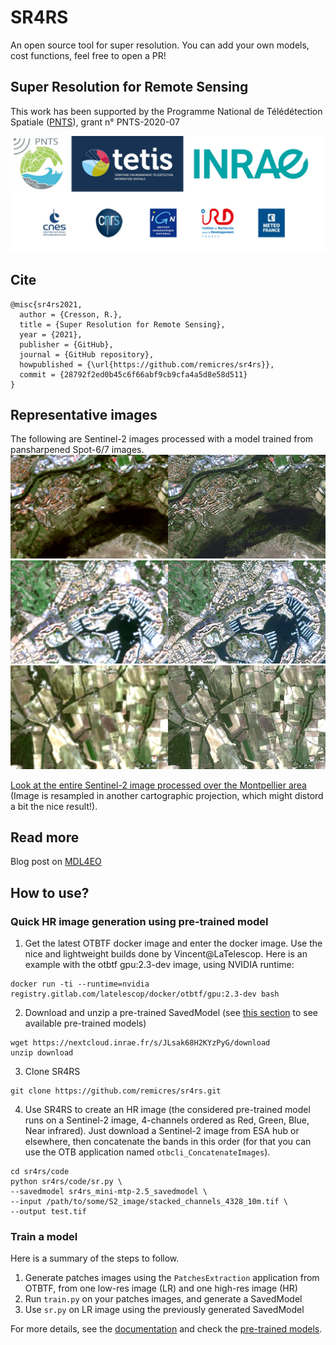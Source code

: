 # SR4RS

An open source tool for super resolution.
You can add your own models, cost functions, feel free to open a PR!

## Super Resolution for Remote Sensing

This work has been supported by the Programme National de Télédétection Spatiale ([PNTS](http://programmes.insu.cnrs.fr/pnts/)), grant n° PNTS-2020-07 

<img src ="doc/logos.jpg" />

## Cite

```
@misc{sr4rs2021,
  author = {Cresson, R.},
  title = {Super Resolution for Remote Sensing},
  year = {2021},
  publisher = {GitHub},
  journal = {GitHub repository},
  howpublished = {\url{https://github.com/remicres/sr4rs}},
  commit = {28792f2ed0b45c6f66abf9cb9cfa4a5d8e58d511}
}
```

## Representative images

The following are Sentinel-2 images processed with a model trained from pansharpened Spot-6/7 images.
<img src ="doc/c3.jpg" />
<img src ="doc/c2.jpg" />
<img src ="doc/c1.jpg" />

[Look at the entire Sentinel-2 image processed over the Montpellier area](https://remicres.github.io/super-resolution) (Image is resampled in another cartographic projection, which might distord a bit the nice result!).

## Read more

Blog post on [MDL4EO](https://mdl4eo.irstea.fr/2019/03/29/enhancement-of-sentinel-2-images-at-1-5m/)

## How to use?

### Quick HR image generation using pre-trained model

1. Get the latest OTBTF docker image and enter the docker image. Use the nice and lightweight builds done by Vincent@LaTelescop. Here is an example with the otbtf gpu:2.3-dev image, using NVIDIA runtime:
```
docker run -ti --runtime=nvidia registry.gitlab.com/latelescop/docker/otbtf/gpu:2.3-dev bash
```

2. Download and unzip a pre-trained SavedModel (see [this section](doc/PRETRAINED_MODELS.md) to see available pre-trained models)
```
wget https://nextcloud.inrae.fr/s/JLsak68H2KYzPyG/download
unzip download
```

3. Clone SR4RS
```
git clone https://github.com/remicres/sr4rs.git
```

4. Use SR4RS to create an HR image (the considered pre-trained model runs on a Sentinel-2 image, 4-channels ordered as Red, Green, Blue, Near infrared). Just download a Sentinel-2 image from ESA hub or elsewhere, then concatenate the bands in this order (for that you can use the OTB application named `otbcli_ConcatenateImages`).
```
cd sr4rs/code
python sr4rs/code/sr.py \
--savedmodel sr4rs_mini-mtp-2.5_savedmodel \
--input /path/to/some/S2_image/stacked_channels_4328_10m.tif \
--output test.tif
```

### Train a model

Here is a summary of the steps to follow.
1. Generate patches images using the `PatchesExtraction` application from OTBTF, from one low-res image (LR) and one high-res image (HR)
2. Run `train.py` on your patches images, and generate a SavedModel
3. Use `sr.py` on LR image using the previously generated SavedModel

For more details, see the [documentation](doc/HOW_TO.md) and check the [pre-trained models](doc/PRETRAINED_MODELS.md).
